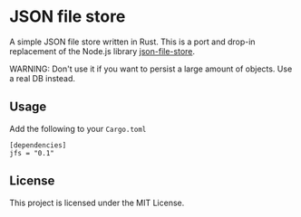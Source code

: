# JSON file store

A simple JSON file store written in Rust.
This is a port and drop-in replacement of the Node.js library
[json-file-store](https://github.com/flosse/json-file-store/).

WARNING:
Don't use it if you want to persist a large amount of objects.
Use a real DB instead.

## Usage

Add the following to your `Cargo.toml`

    [dependencies]
    jfs = "0.1"

## License

This project is licensed under the MIT License.
